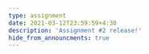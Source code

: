 ```yaml
---
type: assignment
date: 2021-03-12T23:59:59+4:30
description: 'Assignment #2 release!'
hide_from_announcments: true
---
```

